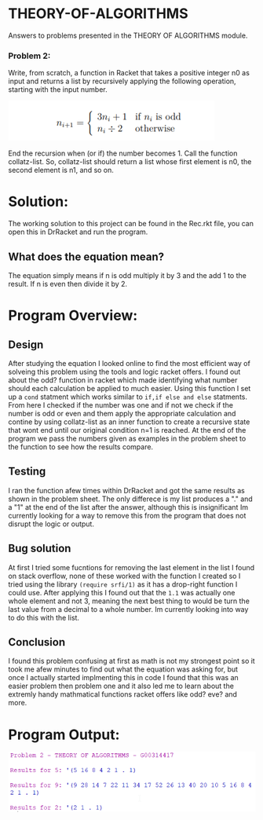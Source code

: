# THEORY-OF-ALGORITHMS
Answers to problems presented in the THEORY OF ALGORITHMS module.

### Problem 2:
Write, from scratch, a function in Racket that takes a positive integer n0 as input
and returns a list by recursively applying the following operation, starting with the
input number.

![Function logic](equation.png "Function logic")

End the recursion when (or if) the number becomes 1. Call the function collatz-list.
So, collatz-list should return a list whose first element is n0, the second element
is n1, and so on. 

# Solution:
The working solution to this project can be found in the Rec.rkt file, you can open this in DrRacket and run the program.

## What does the equation mean?
The equation simply means if n is odd multiply it by 3 and the add 1 to the result. If n is even then divide it by 2.


# Program Overview:

## Design
After studying the equation I looked online to find the most efficient way of solveing this problem using the tools and logic racket offers. I found out about the odd? function in racket which made identifying what number should each calculation be applied to much easier. Using this function I set up a `cond` statment which works similar to `if,if else and else` statments. From here I checked if the number was one and if not we check if the number is odd or even and them apply the appropriate calculation and contine by using collatz-list as an inner function to create a recursive state that wont end until our original condition n=1 is reached. At the end of the program we pass the numbers given as examples in the problem sheet to the function to see how the results compare.

## Testing
I ran the function afew times within DrRacket and got the same results as shown in the problem sheet. The only differece is my list produces a "." and a "1" at the end of the list after the answer, although this is insignificant Im currently looking for a way to remove this from the program that does not disrupt the logic or output.

## Bug solution
At first I tried some fucntions for removing the last element in the list I found on stack overflow, none of these worked with the function I created so I tried using the library `(require srfi/1)` as it has a drop-right function I could use. After applying this I found out that the `1.1` was actually one whole element and not 3, meaning the next best thing to would be turn the last value from a decimal to a whole number. Im currently looking into way to do this with the list.

## Conclusion
I found this problem confusing at first as math is not my strongest point so it took me afew minutes to find out what the equation was asking for, but once I actually started implmenting this in code I found that this was an easier problem then problem one and it also led me to learn about the extremly handy mathmatical functions racket offers like odd? eve? and more.

# Program Output:
![results](prob2.png "output")
